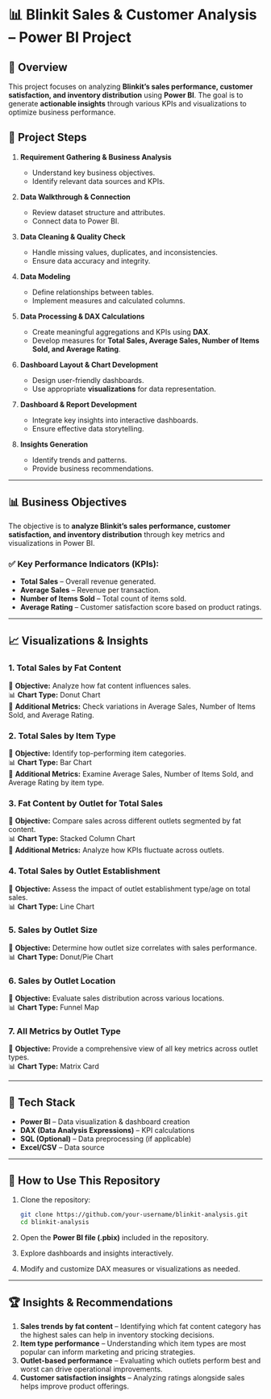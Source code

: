 # 📊 Blinkit Sales & Customer Analysis – Power BI Project  

## 📝 Overview  
This project focuses on analyzing **Blinkit’s sales performance, customer satisfaction, and inventory distribution** using **Power BI**. The goal is to generate **actionable insights** through various KPIs and visualizations to optimize business performance.  

## 📌 Project Steps  

1. **Requirement Gathering & Business Analysis**  
   - Understand key business objectives.  
   - Identify relevant data sources and KPIs.  

2. **Data Walkthrough & Connection**  
   - Review dataset structure and attributes.  
   - Connect data to Power BI.  

3. **Data Cleaning & Quality Check**  
   - Handle missing values, duplicates, and inconsistencies.  
   - Ensure data accuracy and integrity.  

4. **Data Modeling**  
   - Define relationships between tables.  
   - Implement measures and calculated columns.  

5. **Data Processing & DAX Calculations**  
   - Create meaningful aggregations and KPIs using **DAX**.  
   - Develop measures for **Total Sales, Average Sales, Number of Items Sold, and Average Rating**.  

6. **Dashboard Layout & Chart Development**  
   - Design user-friendly dashboards.  
   - Use appropriate **visualizations** for data representation.  

7. **Dashboard & Report Development**  
   - Integrate key insights into interactive dashboards.  
   - Ensure effective data storytelling.  

8. **Insights Generation**  
   - Identify trends and patterns.  
   - Provide business recommendations.  

---

## 📊 Business Objectives  

The objective is to **analyze Blinkit’s sales performance, customer satisfaction, and inventory distribution** through key metrics and visualizations in Power BI.  

### ✅ Key Performance Indicators (KPIs):  
- **Total Sales** – Overall revenue generated.  
- **Average Sales** – Revenue per transaction.  
- **Number of Items Sold** – Total count of items sold.  
- **Average Rating** – Customer satisfaction score based on product ratings.  

---

## 📈 Visualizations & Insights  

### **1. Total Sales by Fat Content**  
📌 **Objective:** Analyze how fat content influences sales.  
📊 **Chart Type:** Donut Chart  
📌 **Additional Metrics:** Check variations in Average Sales, Number of Items Sold, and Average Rating.  

### **2. Total Sales by Item Type**  
📌 **Objective:** Identify top-performing item categories.  
📊 **Chart Type:** Bar Chart  
📌 **Additional Metrics:** Examine Average Sales, Number of Items Sold, and Average Rating by item type.  

### **3. Fat Content by Outlet for Total Sales**  
📌 **Objective:** Compare sales across different outlets segmented by fat content.  
📊 **Chart Type:** Stacked Column Chart  
📌 **Additional Metrics:** Analyze how KPIs fluctuate across outlets.  

### **4. Total Sales by Outlet Establishment**  
📌 **Objective:** Assess the impact of outlet establishment type/age on total sales.  
📊 **Chart Type:** Line Chart  

### **5. Sales by Outlet Size**  
📌 **Objective:** Determine how outlet size correlates with sales performance.  
📊 **Chart Type:** Donut/Pie Chart  

### **6. Sales by Outlet Location**  
📌 **Objective:** Evaluate sales distribution across various locations.  
📊 **Chart Type:** Funnel Map  

### **7. All Metrics by Outlet Type**  
📌 **Objective:** Provide a comprehensive view of all key metrics across outlet types.  
📊 **Chart Type:** Matrix Card  

---

## 🔧 Tech Stack  
- **Power BI** – Data visualization & dashboard creation  
- **DAX (Data Analysis Expressions)** – KPI calculations  
- **SQL (Optional)** – Data preprocessing (if applicable)  
- **Excel/CSV** – Data source  

---

## 📌 How to Use This Repository  

1. Clone the repository:  
   ```bash
   git clone https://github.com/your-username/blinkit-analysis.git
   cd blinkit-analysis
   ```

2. Open the **Power BI file (.pbix)** included in the repository.  

3. Explore dashboards and insights interactively.  

4. Modify and customize DAX measures or visualizations as needed.  

---

## 🏆 Insights & Recommendations  

1. **Sales trends by fat content** – Identifying which fat content category has the highest sales can help in inventory stocking decisions.  
2. **Item type performance** – Understanding which item types are most popular can inform marketing and pricing strategies.  
3. **Outlet-based performance** – Evaluating which outlets perform best and worst can drive operational improvements.  
4. **Customer satisfaction insights** – Analyzing ratings alongside sales helps improve product offerings.  


